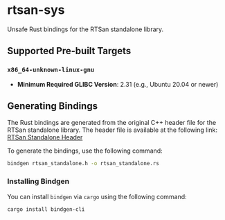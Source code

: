 # rtsan-sys

Unsafe Rust bindings for the RTSan standalone library.

## Supported Pre-built Targets

### `x86_64-unknown-linux-gnu`

- **Minimum Required GLIBC Version**: 2.31 (e.g., Ubuntu 20.04 or newer)

## Generating Bindings

The Rust bindings are generated from the original C++ header file for the RTSan
standalone library. The header file is available at the following link:\
[RTSan Standalone Header](https://github.com/realtime-sanitizer/rtsan/blob/main/include/rtsan_standalone/rtsan_standalone.h)

To generate the bindings, use the following command:

```bash
bindgen rtsan_standalone.h -o rtsan_standalone.rs
```

### Installing Bindgen

You can install `bindgen` via `cargo` using the following command:

```bash
cargo install bindgen-cli
```
